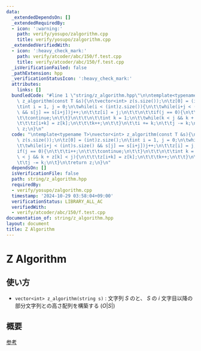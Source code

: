 ```yaml
---
data:
  _extendedDependsOn: []
  _extendedRequiredBy:
  - icon: ':warning:'
    path: verify/yosupo/zalgorithm.cpp
    title: verify/yosupo/zalgorithm.cpp
  _extendedVerifiedWith:
  - icon: ':heavy_check_mark:'
    path: verify/atcoder/abc/150/f.test.cpp
    title: verify/atcoder/abc/150/f.test.cpp
  _isVerificationFailed: false
  _pathExtension: hpp
  _verificationStatusIcon: ':heavy_check_mark:'
  attributes:
    links: []
  bundledCode: "#line 1 \"string/z_algorithm.hpp\"\n\ntemplate<typename T>\nvector<int>\
    \ z_algorithm(const T &s){\n\tvector<int> z(s.size());\n\tz[0] = (int)z.size();\n\
    \tint i = 1, j = 0;\n\twhile(i < (int)z.size()){\n\t\twhile(i+j < (int)s.size()\
    \ && s[j] == s[i+j])j++;\n\t\tz[i] = j;\n\t\t\n\t\tif(j == 0){\n\t\t\ti++;\n\t\
    \t\tcontinue;\n\t\t}\n\t\t\n\t\tint k = 1;\n\t\twhile(k < j && k + z[k] < j){\n\
    \t\t\tz[i+k] = z[k];\n\t\t\tk++;\n\t\t}\n\t\ti += k;\n\t\tj -= k;\n\t}\n\treturn\
    \ z;\n}\n"
  code: "\ntemplate<typename T>\nvector<int> z_algorithm(const T &s){\n\tvector<int>\
    \ z(s.size());\n\tz[0] = (int)z.size();\n\tint i = 1, j = 0;\n\twhile(i < (int)z.size()){\n\
    \t\twhile(i+j < (int)s.size() && s[j] == s[i+j])j++;\n\t\tz[i] = j;\n\t\t\n\t\t\
    if(j == 0){\n\t\t\ti++;\n\t\t\tcontinue;\n\t\t}\n\t\t\n\t\tint k = 1;\n\t\twhile(k\
    \ < j && k + z[k] < j){\n\t\t\tz[i+k] = z[k];\n\t\t\tk++;\n\t\t}\n\t\ti += k;\n\
    \t\tj -= k;\n\t}\n\treturn z;\n}\n"
  dependsOn: []
  isVerificationFile: false
  path: string/z_algorithm.hpp
  requiredBy:
  - verify/yosupo/zalgorithm.cpp
  timestamp: '2024-10-29 03:58:04+09:00'
  verificationStatus: LIBRARY_ALL_AC
  verifiedWith:
  - verify/atcoder/abc/150/f.test.cpp
documentation_of: string/z_algorithm.hpp
layout: document
title: Z Algorithm
---
```


# Z Algorithm

## 使い方

- ``vector<int> z_algorithm(string s)`` : 文字列 $S$ のと、 $S$ の $i$ 文字目以降の部分文字列との高さ配列を構築する $(O\lvert S\rvert)$

## 概要

[参考](https://qiita.com/hotman78/items/b8986a23b8fdfe25c9fb#z-algorithm)
